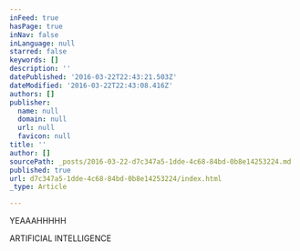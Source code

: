 ```yaml
---
inFeed: true
hasPage: true
inNav: false
inLanguage: null
starred: false
keywords: []
description: ''
datePublished: '2016-03-22T22:43:21.503Z'
dateModified: '2016-03-22T22:43:08.416Z'
authors: []
publisher:
  name: null
  domain: null
  url: null
  favicon: null
title: ''
author: []
sourcePath: _posts/2016-03-22-d7c347a5-1dde-4c68-84bd-0b8e14253224.md
published: true
url: d7c347a5-1dde-4c68-84bd-0b8e14253224/index.html
_type: Article

---
```

YEAAAHHHHH

ARTIFICIAL INTELLIGENCE